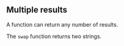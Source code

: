 Multiple results
----------------

A function can return any number of results.

The `swap` function returns two strings.